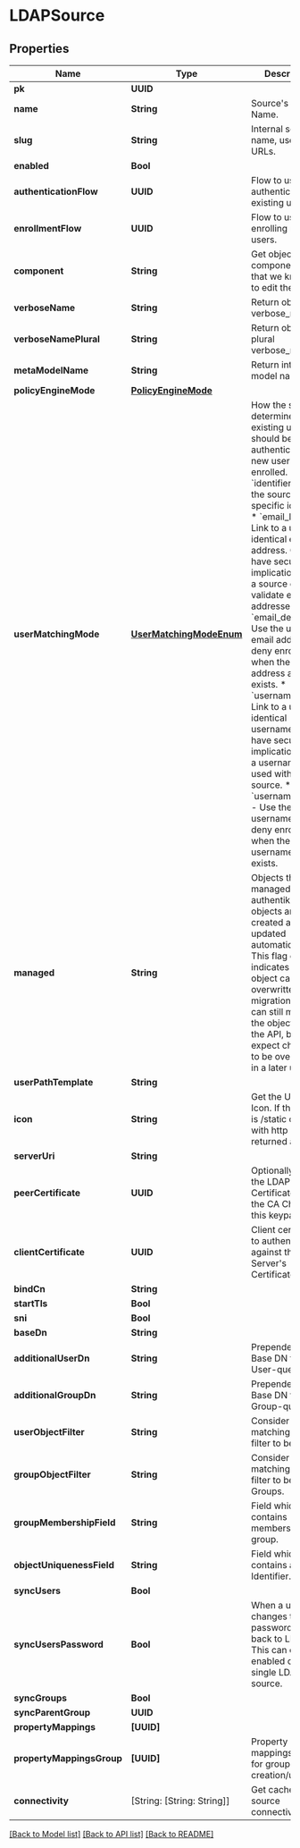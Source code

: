# LDAPSource

## Properties
Name | Type | Description | Notes
------------ | ------------- | ------------- | -------------
**pk** | **UUID** |  | [readonly] 
**name** | **String** | Source&#39;s display Name. | 
**slug** | **String** | Internal source name, used in URLs. | 
**enabled** | **Bool** |  | [optional] 
**authenticationFlow** | **UUID** | Flow to use when authenticating existing users. | [optional] 
**enrollmentFlow** | **UUID** | Flow to use when enrolling new users. | [optional] 
**component** | **String** | Get object component so that we know how to edit the object | [readonly] 
**verboseName** | **String** | Return object&#39;s verbose_name | [readonly] 
**verboseNamePlural** | **String** | Return object&#39;s plural verbose_name | [readonly] 
**metaModelName** | **String** | Return internal model name | [readonly] 
**policyEngineMode** | [**PolicyEngineMode**](PolicyEngineMode.md) |  | [optional] 
**userMatchingMode** | [**UserMatchingModeEnum**](UserMatchingModeEnum.md) | How the source determines if an existing user should be authenticated or a new user enrolled.  * &#x60;identifier&#x60; - Use the source-specific identifier * &#x60;email_link&#x60; - Link to a user with identical email address. Can have security implications when a source doesn&#39;t validate email addresses. * &#x60;email_deny&#x60; - Use the user&#39;s email address, but deny enrollment when the email address already exists. * &#x60;username_link&#x60; - Link to a user with identical username. Can have security implications when a username is used with another source. * &#x60;username_deny&#x60; - Use the user&#39;s username, but deny enrollment when the username already exists. | [optional] 
**managed** | **String** | Objects that are managed by authentik. These objects are created and updated automatically. This flag only indicates that an object can be overwritten by migrations. You can still modify the objects via the API, but expect changes to be overwritten in a later update. | [readonly] 
**userPathTemplate** | **String** |  | [optional] 
**icon** | **String** | Get the URL to the Icon. If the name is /static or starts with http it is returned as-is | [readonly] 
**serverUri** | **String** |  | 
**peerCertificate** | **UUID** | Optionally verify the LDAP Server&#39;s Certificate against the CA Chain in this keypair. | [optional] 
**clientCertificate** | **UUID** | Client certificate to authenticate against the LDAP Server&#39;s Certificate. | [optional] 
**bindCn** | **String** |  | [optional] 
**startTls** | **Bool** |  | [optional] 
**sni** | **Bool** |  | [optional] 
**baseDn** | **String** |  | 
**additionalUserDn** | **String** | Prepended to Base DN for User-queries. | [optional] 
**additionalGroupDn** | **String** | Prepended to Base DN for Group-queries. | [optional] 
**userObjectFilter** | **String** | Consider Objects matching this filter to be Users. | [optional] 
**groupObjectFilter** | **String** | Consider Objects matching this filter to be Groups. | [optional] 
**groupMembershipField** | **String** | Field which contains members of a group. | [optional] 
**objectUniquenessField** | **String** | Field which contains a unique Identifier. | [optional] 
**syncUsers** | **Bool** |  | [optional] 
**syncUsersPassword** | **Bool** | When a user changes their password, sync it back to LDAP. This can only be enabled on a single LDAP source. | [optional] 
**syncGroups** | **Bool** |  | [optional] 
**syncParentGroup** | **UUID** |  | [optional] 
**propertyMappings** | **[UUID]** |  | [optional] 
**propertyMappingsGroup** | **[UUID]** | Property mappings used for group creation/updating. | [optional] 
**connectivity** | [String: [String: String]] | Get cached source connectivity | [readonly] 

[[Back to Model list]](../README.md#documentation-for-models) [[Back to API list]](../README.md#documentation-for-api-endpoints) [[Back to README]](../README.md)


